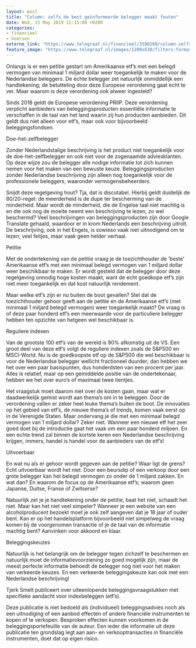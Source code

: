 ```yaml
---
layout: post
title: "Column: zelfs de best geïnformeerde belegger maakt fouten"
date: Wed, 15 May 2019 12:15:08 +0200
categories: 
- financieel 
- koersen 
externe_link: "https://www.telegraaf.nl/financieel/3590269/column-zelfs-de-best-geinformeerde-belegger-maakt-fouten"
feature_image: "https://www.telegraaf.nl/images/1200x630/filters:format(jpeg):quality(80)/cdn-kiosk-api.telegraaf.nl/14e3b02c-7719-11e9-9251-02c309bc01c1.jpg"
---
```


<p class="intro">Onlangs is er een petitie gestart om Amerikaanse etf’s met een belegd vermogen van minimaal 1 miljard dollar weer toegankelijk te maken voor de Nederlandse beleggers. De echte belegger zet natuurlijk onmiddellijk een handtekening; de betutteling door deze Europese verordening gaat echt te ver. Maar waarom is deze verordening ook alweer ingesteld?</p> <p>Sinds 2018 geldt de Europese verordening PRIIP. Deze verordening verplicht aanbieders van beleggingsproducten essentiële informatie te verschaffen in de taal van het land waarin zij hun producten aanbieden. Dit geldt dus niet alleen voor etf’s, maar ook voor bijvoorbeeld beleggingsfondsen.</p><p>Doe-het-zelfbelegger</p><p>Zonder Nederlandstalige beschrijving is het product niet toegankelijk voor de doe-het-zelfbelegger en ook niet voor de zogenaamde adviesklanten. Op deze wijze zou de belegger alle nodige informatie tot zich kunnen nemen voor het maken van een bewuste keuze. Beleggingsproducten zonder Nederlandse beschrijving zijn alleen nog toegankelijk voor de professionele beleggers, waaronder vermogensbeheerders.</p><p>Snijdt deze regelgeving hout? Tja, dat is discutabel. Hierbij geldt duidelijk de 80/20-regel: de meerderheid is de dupe ter bescherming van de minderheid. Maar wordt de minderheid, die de Engelse taal niet machtig is en die ook nog de moeite neemt een beschrijving te lezen, zo wel beschermd? Veel beschrijvingen van beleggingsproducten zijn door Google Translate gehaald, waardoor er in krom Nederlands een beschrijving uitrolt. De beschrijving, ook in het Engels, is sowieso vaak niet uitnodigend om te lezen; veel feitjes, maar vaak geen helder verhaal.</p><p>Petitie</p><p>Met de ondertekening van de petitie vraag je de toezichthouder de ’beste’ Amerikaanse etf’s met een minimaal belegd vermogen van 1 miljard dollar weer beschikbaar te maken. Er wordt gesteld dat de belegger door deze regelgeving onnodig hoge kosten maakt, want de echt goedkope etf’s zijn niet meer toegankelijk en dat kost natuurlijk rendement.</p><p>Maar welke etf’s zijn er nu buiten de boot gevallen? Stel dat de toezichthouder gehoor geeft aan de petitie en de Amerikaanse etf’s (met minimaal 1 miljard belegd vermogen) weer toegankelijk maakt? De vraag is of deze paar honderd etf’s een meerwaarde voor de particuliere belegger hebben ten opzichte van hetgeen wel beschikbaar is.</p><p>Reguliere indexen</p><p>Van de grootste 100 etf’s van de wereld is 90% afkomstig uit de VS. Een groot deel van deze etf’s volgt de reguliere indexen zoals de S&amp;P500 en MSCI-World. Nu is de goedkoopste etf op de S&amp;P500 die wel beschikbaar is voor de Nederlandse belegger wellicht fractioneel duurder; dan hebben we het over een paar basispunten, dus honderdsten van een procent per jaar. Alles is relatief, maar op een gemiddelde positie van de ondertekenaar, hebben we het over euro’s of maximaal twee tientjes.</p><p>Het vraagstuk moet daarom niet over de kosten gaan, maar wat er daadwerkelijk gemist wordt aan thema’s om in te beleggen. Door de verordening vallen er zeker heel leuke thema’s buiten de boot. De innovaties op het gebied van etf’s, de nieuwe thema’s of trends, komen vaak eerst op in de Verenigde Staten. Maar ondervang je die met een minimaal belegd vermogen van 1 miljard dollar? Zeker niet. Wanneer een nieuwe etf het zeer goed doet bij de introductie gaat het vaak om een paar honderd miljoen. En een echte trend zal binnen de kortste keren een Nederlandse beschrijving krijgen, immers, handel is handel voor de aanbieders van de etf’s!</p><p>Uitvoerbaar</p><p>En wat nu als er gehoor wordt gegeven aan de petitie? Waar ligt de grens? Echt uitvoerbaar wordt het niet. Door een beursdip of een verkoop door een grote belegger kan het belegd vermogen zo onder de 1 miljard zakken. En wat dan? En waarom de focus op de Amerikaanse etf’s; waarom geen Japanse, Duitse, Franse of Zwitserse?</p><p>Natuurlijk zet je je handtekening onder de petitie, baat het niet, schaadt het niet. Maar kan het niet veel simpeler? Wanneer je een website van een alcoholproducent bezoekt moet je ook zelf aangeven dat je 18 jaar of ouder bent. Kan er op het handelsplatform bijvoorbeeld niet simpelweg de vraag komen bij de voorgenomen transactie of je de taal van de informatie machtig bent? Aanvinken voor akkoord en klaar.</p><p>Beleggingskeuzes</p><p>Natuurlijk is het belangrijk om de belegger tegen zichzelf te beschermen en natuurlijk moet de informatievoorziening zo goed mogelijk zijn, maar de meest perfecte informatie behoedt de belegger nog niet voor het maken van verkeerde keuzes. En een verkeerde beleggingskeuze kan ook met een Nederlandse beschrijving!</p><p>Tjerk Smelt publiceert over uiteenlopende beleggingsvraagstukken met specifieke aandacht voor indexbeleggen (etf’s). </p><p>Deze publicatie is niet bedoeld als (individueel) beleggingsadvies noch als een uitnodiging of een aanbod effecten of andere financiële instrumenten te kopen of te verkopen. Besproken effecten kunnen voorkomen in de beleggingsportefeuille van de auteur. Een ieder die informatie uit deze publicatie ten grondslag legt aan aan- en verkooptransacties in financiële instrumenten, doet dat op eigen risico.</p>
